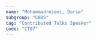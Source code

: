 ```yaml
---
name: "Mohammadrezaei, Dorsa"
subgroup: "CBBS"
tag: "Contributed Talks Speaker"
code: "CT07"
---
```

